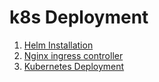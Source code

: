 # k8s Deployment

1. [Helm Installation](https://github.com/rosawant/k8s-cluster/blob/master/helm-chart/README.md)
2. [Nginx ingress controller]()
3. [Kubernetes Deployment]()

